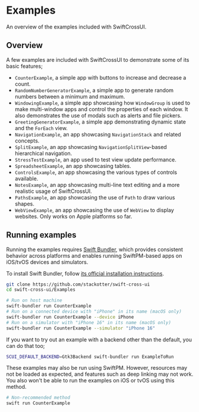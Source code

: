 # Examples

An overview of the examples included with SwiftCrossUI.

## Overview

A few examples are included with SwiftCrossUI to demonstrate some of its basic features;

- `CounterExample`, a simple app with buttons to increase and decrease a count.
- `RandomNumberGeneratorExample`, a simple app to generate random numbers between a minimum and maximum.
- `WindowingExample`, a simple app showcasing how ``WindowGroup`` is used to make multi-window apps and
  control the properties of each window. It also demonstrates the use of modals
  such as alerts and file pickers.
- `GreetingGeneratorExample`, a simple app demonstrating dynamic state and the ``ForEach`` view.
- `NavigationExample`, an app showcasing ``NavigationStack`` and related concepts.
- `SplitExample`, an app showcasing ``NavigationSplitView``-based hierarchical navigation.
- `StressTestExample`, an app used to test view update performance.
- `SpreadsheetExample`, an app showcasing tables.
- `ControlsExample`, an app showcasing the various types of controls available.
- `NotesExample`, an app showcasing multi-line text editing and a more realistic usage of SwiftCrossUI.
- `PathsExample`, an app showcasing the use of ``Path`` to draw various shapes.
- `WebViewExample`, an app showcasing the use of ``WebView`` to display websites. Only works on Apple platforms so far.

## Running examples

Running the examples requires [Swift Bundler](https://github.com/stackotter/swift-bundler), which provides consistent behavior across platforms and enables running SwiftPM-based apps on iOS/tvOS devices and simulators.

To install Swift Bundler, follow [its official installation instructions](https://github.com/stackotter/swift-bundler?tab=readme-ov-file#installation-).

```sh
git clone https://github.com/stackotter/swift-cross-ui
cd swift-cross-ui/Examples

# Run on host machine
swift-bundler run CounterExample
# Run on a connected device with "iPhone" in its name (macOS only)
swift-bundler run CounterExample --device iPhone
# Run on a simulator with "iPhone 16" in its name (macOS only)
swift-bundler run CounterExample --simulator "iPhone 16"
```

If you want to try out an example with a backend other than the default, you can do that too;

```sh
SCUI_DEFAULT_BACKEND=Gtk3Backend swift-bundler run ExampleToRun
```

These examples may also be run using SwiftPM. However, resources may not be loaded as expected, and features such as deep linking may not work. You also won't be able to run the examples on iOS or tvOS using this method.

```sh
# Non-recommended method
swift run CounterExample
```
